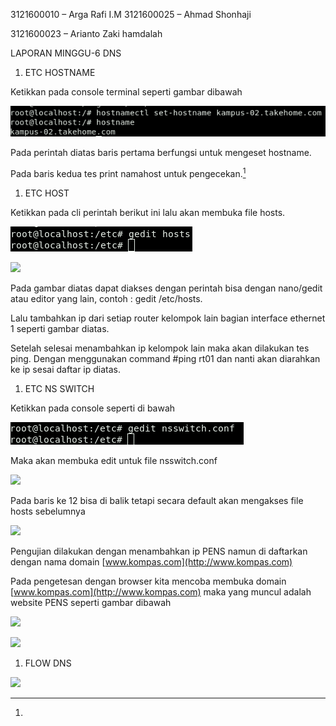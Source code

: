 ﻿
3121600010 – Arga Rafi I.M
3121600025 – Ahmad Shonhaji

3121600023 – Arianto Zaki hamdalah


LAPORAN MINGGU-6 DNS

1. ETC HOSTNAME

Ketikkan pada console terminal seperti gambar dibawah

![](Aspose.Words.5a3d84ed-f862-482d-a755-44c82fe087df.001.png)

Pada perintah diatas baris pertama berfungsi untuk mengeset hostname.

Pada baris kedua tes print namahost untuk pengecekan.[^1]

1. ETC HOST

Ketikkan pada cli perintah berikut ini lalu akan membuka file hosts.

![](Aspose.Words.5a3d84ed-f862-482d-a755-44c82fe087df.002.png)

![](Aspose.Words.5a3d84ed-f862-482d-a755-44c82fe087df.003.png)

Pada gambar diatas dapat diakses dengan perintah bisa dengan nano/gedit atau editor yang lain, contoh : gedit /etc/hosts.

Lalu tambahkan ip dari setiap router kelompok lain bagian interface ethernet 1 seperti gambar diatas.

Setelah selesai menambahkan ip kelompok lain maka akan dilakukan tes ping. Dengan menggunakan command #ping rt01 dan nanti akan diarahkan ke ip sesai daftar ip diatas. 

1. ETC NS SWITCH

Ketikkan pada console seperti di bawah

![](Aspose.Words.5a3d84ed-f862-482d-a755-44c82fe087df.004.png)

Maka akan membuka edit untuk file nsswitch.conf

![](Aspose.Words.5a3d84ed-f862-482d-a755-44c82fe087df.005.png)

Pada baris ke 12 bisa di balik tetapi secara default akan mengakses file hosts sebelumnya

![](Aspose.Words.5a3d84ed-f862-482d-a755-44c82fe087df.006.png)

Pengujian dilakukan dengan menambahkan ip PENS namun di daftarkan dengan nama domain [www.kompas.com](http://www.kompas.com)

Pada pengetesan dengan browser kita mencoba membuka domain [www.kompas.com](http://www.kompas.com) maka yang muncul adalah website PENS seperti gambar dibawah

![](Aspose.Words.5a3d84ed-f862-482d-a755-44c82fe087df.007.png)

![](Aspose.Words.5a3d84ed-f862-482d-a755-44c82fe087df.008.png)

1. FLOW DNS

![](Aspose.Words.5a3d84ed-f862-482d-a755-44c82fe087df.009.png)


[^1]: 